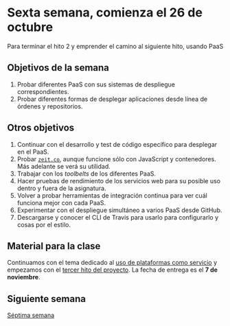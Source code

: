 # Sexta semana, comienza el 26 de octubre

Para terminar el hito 2 y emprender el camino al siguiente hito,
usando PaaS 

## Objetivos de la semana

1. Probar diferentes PaaS con sus sistemas de despliegue correspondientes.
2. Probar diferentes formas de desplegar aplicaciones desde línea de órdenes y repositorios.

## Otros objetivos

1. Continuar con el desarrollo y test de código específico para
   desplegar en el PaaS.
1. Probar [`zeit.co`](https://zeit.co), aunque funcione sólo con
   JavaScript y contenedores. Más adelante se verá su utilidad.
1. Trabajar con los *toolbelts* de los diferentes PaaS.
2. Hacer pruebas de rendimiento de los servicios web para su posible uso dentro y fuera de la asignatura.
3. Volver a probar herramientas de integración continua para ver cuál funciona mejor con cada PaaS.
4. Experimentar con el despliegue simultáneo a varios PaaS desde GitHub.
5. Descargarse y conocer el CLI de Travis para usarlo para
   configurarlo y cosas por el estilo. 


## Material para la clase

Continuamos con el tema dedicado al
[uso de plataformas como servicio](http://jj.github.io/IV/documentos/temas/PaaS)
y empezamos con el
[tercer hito del proyecto](https://jj.github.io/IV/documentos/proyecto/3.PaaS.md). La
fecha de entrega es el **7 de noviembre**. 

## Siguiente semana

[Séptima semana](semana-07.md)
